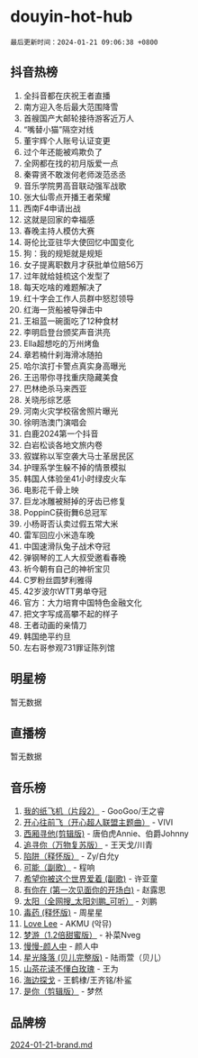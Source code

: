# douyin-hot-hub

`最后更新时间：2024-01-21 09:06:38 +0800`

## 抖音热榜

1. 全抖音都在庆祝王者直播
1. 南方迎入冬后最大范围降雪
1. 首艘国产大邮轮接待游客近万人
1. “嘴替小猫”隔空对线
1. 董宇辉个人账号认证变更
1. 过个年还能被鸡欺负了
1. 全网都在找的初月版爱一点
1. 秦霄贤不敢泼何老师泼范丞丞
1. 音乐学院男高音联动强军战歌
1. 张大仙零点开播王者荣耀
1. 西南F4申请出战
1. 这就是回家的幸福感
1. 春晚主持人模仿大赛
1. 哥伦比亚驻华大使回忆中国变化
1. 狗：我的规矩就是规矩
1. 女子提离职数月才获批单位赔56万
1. 过年就给娃梳这个发型了
1. 每天吃啥的难题解决了
1. 红十字会工作人员群中怒怼领导
1. 红海一货船被导弹击中
1. 王祖蓝一碗面吃了12种食材
1. 李明启登台颁奖声音洪亮
1. Ella超想吃的万州烤鱼
1. 章若楠什刹海滑冰随拍
1. 哈尔滨打卡警点真实身高曝光
1. 王迅带你寻找重庆隐藏美食
1. 巴林绝杀马来西亚
1. 关晓彤综艺感
1. 河南火灾学校宿舍照片曝光
1. 徐明浩澳门演唱会
1. 白鹿2024第一个抖音
1. 白岩松谈各地文旅内卷
1. 叙媒称以军空袭大马士革居民区
1. 护理系学生躲不掉的情景模拟
1. 韩国人体验坐41小时绿皮火车
1. 电影花千骨上映
1. 巨龙冰雕被掰掉的牙齿已修复
1. PoppinC获街舞6总冠军
1. 小杨哥否认卖过假五常大米
1. 雷军回应小米造车晚
1. 中国速滑队兔子战术夺冠
1. 弹钢琴的工人大叔受邀看春晚
1. 祈今朝有自己的神祈宝贝
1. C罗粉丝圆梦利雅得
1. 42岁波尔WTT男单夺冠
1. 官方：大力培育中国特色金融文化
1. 把文字写成高攀不起的样子
1. 王者动画的亲情刀
1. 韩国绝平约旦
1. 左右哥参观731罪证陈列馆

## 明星榜

暂无数据

## 直播榜

暂无数据

## 音乐榜

1. [我的纸飞机（片段2）](https://sf86-cdn-tos.douyinstatic.com/obj/tos-cn-ve-2774/oM2ZrKcg2CD5AeRB2gkeXOFB1IxAGJdZPazYHf) - GooGoo/王之睿
1. [开心往前飞（开心超人联盟主题曲）](https://sf86-cdn-tos.douyinstatic.com/obj/tos-cn-ve-2774/9d8fb7c82cf1421fb93a9fe925275e0a) - VIVI
1. [西厢寻他(剪辑版)](https://sf86-cdn-tos.douyinstatic.com/obj/tos-cn-ve-2774/oUsAVfAQKlRNxEv5qxvIB8o5qmIWUcXbzJKJhw) - 唐伯虎Annie、伯爵Johnny
1. [追寻你（万物复苏版）](https://sf86-cdn-tos.douyinstatic.com/obj/tos-cn-ve-2774/oYeAZJsbjIDit9APmBg8u6uDUQnHmoCf3gbo74) - 王天戈/川青
1. [陷阱（释怀版）](https://sf6-cdn-tos.douyinstatic.com/obj/tos-cn-ve-2774/oE8C21LeZrzKLDFfQYgMzx4GAIHageG5IzayY7) - Zy/白允y
1. [可能（副歌）](https://sf86-cdn-tos.douyinstatic.com/obj/tos-cn-ve-2774/cde1731888894259b333569393c2fb51) - 程响
1. [希望你被这个世界爱着 (副歌)](https://sf86-cdn-tos.douyinstatic.com/obj/tos-cn-ve-2774/oUHCmWQfZlE3QQBKBeD8rCFLpJzPgCpImhsxMt) - 许亚童
1. [有你在 (第一次见面你的开场白)](https://sf86-cdn-tos.douyinstatic.com/obj/tos-cn-ve-2774/oAthrQ3ClJBfI57uBoFEgNDYtNCZ0TSYQQfxQ0) - 赵露思
1. [太阳（全网搜_太阳刘鹏_可听）](https://sf3-cdn-tos.douyinstatic.com/obj/tos-cn-ve-2774/ogWbyIQnlBFImVbeDocRdCIYtBHlbJXgfZMvgz) - 刘鹏
1. [毒药 (释怀版)](https://sf86-cdn-tos.douyinstatic.com/obj/tos-cn-ve-2774/oYILMEAzspdZBIzy4frJNB8ZHPHWAhiwowd4Ad) - 周星星
1. [Love Lee](https://sf3-cdn-tos.douyinstatic.com/obj/tos-cn-ve-2774/o05GbkJGbCBTdDnMtB0fwOYgkeZp23vrWQDQBS) - AKMU (악뮤)
1. [梦游（1.2倍甜蜜版）](https://sf86-cdn-tos.douyinstatic.com/obj/tos-cn-ve-2774/o4gyAUm8hwufoEABmwVIiQtHsFuGzAEEWtNMzo) - 补菜Nveg
1. [慢慢-颜人中](https://sf86-cdn-tos.douyinstatic.com/obj/tos-cn-ve-2774/ocjHNfBXdBxQNC8ZGAeoLMFTUgtBg8bkExunDC) - 颜人中
1. [星光降落 (贝儿完整版)](https://sf86-cdn-tos.douyinstatic.com/obj/tos-cn-ve-2774/okwB9hAwyAtsFFkFBzAX1hOOfQuIoMNs0W2Mwr) - 陆雨萱（贝儿）
1. [山茶花读不懂白玫瑰](https://sf3-cdn-tos.douyinstatic.com/obj/tos-cn-ve-2774/osfn8B7DktrRHEPJgPCfDbw7QDQEkwC16BxZg9) - 王为
1. [海边探戈](https://sf86-cdn-tos.douyinstatic.com/obj/tos-cn-ve-2774/os9gE0VQCGqt6VQkZDyBBYvfSDY0QFe3vVmubn) - 王鹤棣/王齐铭/朴鲨
1. [是你（剪辑版）](https://sf86-cdn-tos.douyinstatic.com/obj/tos-cn-ve-2774/46019dae783c4c969944217fe1cfafc4) - 梦然

## 品牌榜

[2024-01-21-brand.md](2024-01-21-brand.md)
